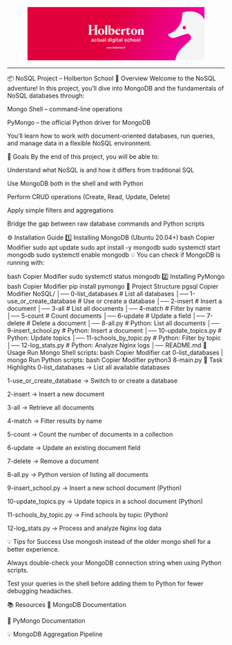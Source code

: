 <div align="center"><img src="https://github.com/ksyv/holbertonschool-web_front_end/blob/main/baniere_holberton.png"></div>

---

📦 NoSQL Project – Holberton School
📖 Overview
Welcome to the NoSQL adventure!
In this project, you’ll dive into MongoDB and the fundamentals of NoSQL databases through:

Mongo Shell – command-line operations

PyMongo – the official Python driver for MongoDB

You’ll learn how to work with document-oriented databases, run queries, and manage data in a flexible NoSQL environment.

🎯 Goals
By the end of this project, you will be able to:

Understand what NoSQL is and how it differs from traditional SQL

Use MongoDB both in the shell and with Python

Perform CRUD operations (Create, Read, Update, Delete)

Apply simple filters and aggregations

Bridge the gap between raw database commands and Python scripts

⚙️ Installation Guide
1️⃣ Installing MongoDB (Ubuntu 20.04+)
bash
Copier
Modifier
sudo apt update
sudo apt install -y mongodb
sudo systemctl start mongodb
sudo systemctl enable mongodb
💡 You can check if MongoDB is running with:

bash
Copier
Modifier
sudo systemctl status mongodb
2️⃣ Installing PyMongo
bash
Copier
Modifier
pip install pymongo
📂 Project Structure
pgsql
Copier
Modifier
NoSQL/
│── 0-list_databases              # List all databases
│── 1-use_or_create_database      # Use or create a database
│── 2-insert                      # Insert a document
│── 3-all                         # List all documents
│── 4-match                       # Filter by name
│── 5-count                       # Count documents
│── 6-update                      # Update a field
│── 7-delete                      # Delete a document
│── 8-all.py                      # Python: List all documents
│── 9-insert_school.py            # Python: Insert a document
│── 10-update_topics.py           # Python: Update topics
│── 11-schools_by_topic.py        # Python: Filter by topic
│── 12-log_stats.py               # Python: Analyze Nginx logs
│── README.md
🚀 Usage
Run Mongo Shell scripts:
bash
Copier
Modifier
cat 0-list_databases | mongo
Run Python scripts:
bash
Copier
Modifier
python3 8-main.py
📜 Task Highlights
0-list_databases → List all available databases

1-use_or_create_database → Switch to or create a database

2-insert → Insert a new document

3-all → Retrieve all documents

4-match → Filter results by name

5-count → Count the number of documents in a collection

6-update → Update an existing document field

7-delete → Remove a document

8-all.py → Python version of listing all documents

9-insert_school.py → Insert a new school document (Python)

10-update_topics.py → Update topics in a school document (Python)

11-schools_by_topic.py → Find schools by topic (Python)

12-log_stats.py → Process and analyze Nginx log data

💡 Tips for Success
Use mongosh instead of the older mongo shell for a better experience.

Always double-check your MongoDB connection string when using Python scripts.

Test your queries in the shell before adding them to Python for fewer debugging headaches.

📚 Resources
📖 MongoDB Documentation

🐍 PyMongo Documentation

💡 MongoDB Aggregation Pipeline
